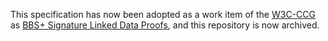 This specification has now been adopted as a work item of the [W3C-CCG](https://github.com/w3c-ccg) as [BBS+ Signature Linked Data Proofs](https://github.com/w3c-ccg/ldp-bbs2020), and this repository is now archived.